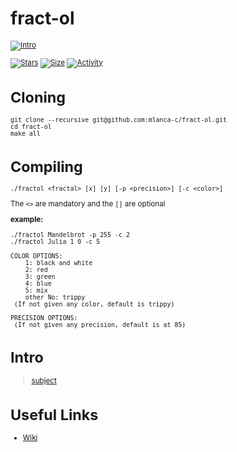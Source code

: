 # fract-ol

 <small description of project>

[![Intro](https://img.shields.io/badge/Cursus-fract'ol-success?style=for-the-badge&logo=42)](https://github.com/mlanca-c/fract-ol)
 
 [![Stars](https://img.shields.io/github/stars/mlanca-c/fract-ol?color=ffff00&label=Stars&logo=Stars&style=?style=flat)](https://github.com/mlanca-c/fract-ol)
 [![Size](https://img.shields.io/github/repo-size/mlanca-c/fract-ol?color=blue&label=Size&logo=Size&style=?style=flat)](https://github.com/mlanca-c/fract-ol)
 [![Activity](https://img.shields.io/github/last-commit/mlanca-c/fract-ol?color=red&label=Last%20Commit&style=flat)](https://github.com/mlanca-c/fract-ol)
 
# Cloning

 ```
 git clone --recursive git@github.com:mlanca-c/fract-ol.git
 cd fract-ol
 make all
 ```
 
# Compiling
 
 ```./fractol <fractal> [x] [y] [-p <precision>] [-c <color>] ```
  
  The ```<>``` are mandatory and the ```[]``` are optional
 
 **example:**
 ```Shell
 ./fractol Mandelbrot -p 255 -c 2
 ./fractol Julia 1 0 -c 5
 ```
```
COLOR OPTIONS:
	1: black and white
	2: red
	3: green
	4: blue
	5: mix
	other No: trippy
 (If not given any color, default is trippy)

PRECISION OPTIONS:
 (If not given any precision, default is at 85)
```
 
# Intro

 > [subject](subject.pdf)

# Useful Links

 * [Wiki](https://github.com/mlanca-c/fract-ol/wiki)

